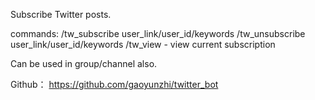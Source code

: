 Subscribe Twitter posts.

commands:
/tw_subscribe user_link/user_id/keywords
/tw_unsubscribe user_link/user_id/keywords
/tw_view - view current subscription

Can be used in group/channel also.

Github： https://github.com/gaoyunzhi/twitter_bot